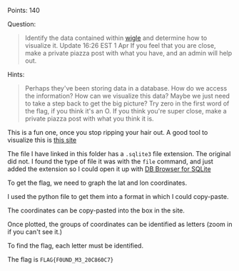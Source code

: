 Points: 140

Question:
>Identify the data contained within [wigle](https://webshell2017.picoctf.com/static/9a447c975a6c373583ba6d3dd4527412/wigle) and determine how to visualize it. Update 16:26 EST 1 Apr If you feel that you are close, make a private piazza post with what you have, and an admin will help out.

Hints:
>Perhaps they've been storing data in a database. How do we access the information?
>How can we visualize this data? Maybe we just need to take a step back to get the big picture?
>Try zero in the first word of the flag, if you think it's an O.
>If you think you're super close, make a private piazza post with what you think it is.

This is a fun one, once you stop ripping your hair out. A good tool to visualize this is [this site](https://www.darrinward.com/lat-long/)

The file I have linked in this folder has a `.sqlite3` file extension. The original did not. I found the type of file it was with the `file` command, and just added the extension so I could open it up with [DB Browser for SQLite](http://sqlitebrowser.org/)

To get the flag, we need to graph the lat and lon coordinates.

I used the python file to get them into a format in which I could copy-paste.

The coordinates can be copy-pasted into the box in the site.

Once plotted, the groups of coordinates can be identified as letters (zoom in if you can't see it.)

To find the flag, each letter must be identified.

The flag is `FLAG{F0UND_M3_20C860C7}`
